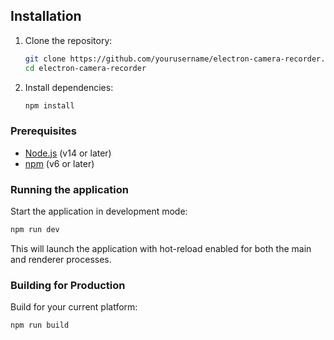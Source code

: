 ## Installation

1. Clone the repository:
   ```bash
   git clone https://github.com/yourusername/electron-camera-recorder.git
   cd electron-camera-recorder
   ```

2. Install dependencies:
   ```bash
   npm install
   ```

### Prerequisites

- [Node.js](https://nodejs.org/) (v14 or later)
- [npm](https://www.npmjs.com/) (v6 or later)

### Running the application

Start the application in development mode:
```bash
npm run dev
```

This will launch the application with hot-reload enabled for both the main and renderer processes.

### Building for Production

Build for your current platform:
```bash
npm run build
```
